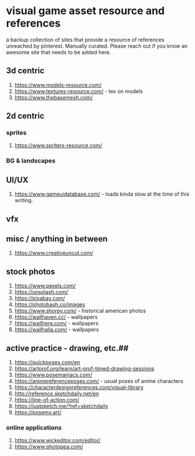 # visual game asset resource and references
 a backup collection of sites that provide a resource of references unreached by pinterest.
 Manually curated. Please reach out if you know an awesome site that needs to be added here.

## 3d centric ##
1. https://www.models-resource.com/
2. https://www.textures-resource.com/ - tex on models
3. https://www.thebasemesh.com/
## 2d centric ##
### sprites ###
1. https://www.spriters-resource.com/
### BG & landscapes ###
## UI/UX ##
1. https://www.gameuidatabase.com/ - loads kinda slow at the time of this writing.
## vfx ##
## misc / anything in between ##
1. https://www.creativeuncut.com/
## stock photos ##
1. https://www.pexels.com/
2. https://unsplash.com/
3. https://pixabay.com/
4. https://photobash.co/images
5. https://www.shorpy.com/ - historical american photos
6. https://wallhaven.cc/ - wallpapers
7. https://wallhere.com/ - wallpapers
8. https://wallhalla.com/ - wallpapers
## active practice - drawing, etc.##
1. https://quickposes.com/en
2. https://artprof.org/learn/art-prof-timed-drawing-sessions
3. https://www.posemaniacs.com/
4. https://animereferenceposes.com/ - usual poses of anime characters
5. https://characterdesignreferences.com/visual-library
6. http://reference.sketchdaily.net/en
7. https://line-of-action.com/
8. https://justsketch.me/?ref=sketchdaily
9. https://posemy.art/

### online applications ###
1. https://www.wickeditor.com/editor/
2. https://www.photopea.com/